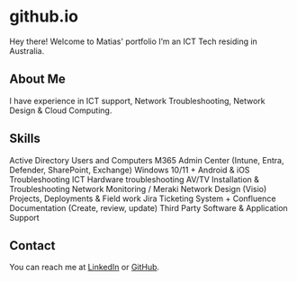 # github.io
Hey there! Welcome to Matias' portfolio
I’m an ICT Tech residing in Australia.

## About Me
I have experience in ICT support, Network Troubleshooting, Network Design & Cloud Computing.

## Skills
Active Directory Users and Computers
M365 Admin Center (Intune, Entra, Defender, SharePoint, Exchange)
Windows 10/11 + Android & iOS Troubleshooting 
ICT Hardware troubleshooting
AV/TV Installation & Troubleshooting
Network Monitoring / Meraki
Network Design (Visio)
Projects, Deployments & Field work
Jira Ticketing System + Confluence Documentation (Create, review, update)
Third Party Software & Application Support

## Contact
You can reach me at [LinkedIn](www.linkedin.com/in/m-atia-s) or [GitHub](www.linkedin.com/in/m-atia-s).
